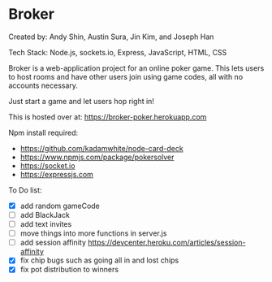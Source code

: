 # Broker

Created by: Andy Shin, Austin Sura, Jin Kim, and Joseph Han

Tech Stack: Node.js, sockets.io, Express, JavaScript, HTML, CSS

Broker is a web-application project for an online poker game. This lets users to host rooms and have other users join using game codes, all with no accounts necessary.

Just start a game and let users hop right in!

This is hosted over at: https://broker-poker.herokuapp.com




Npm install required:

- https://github.com/kadamwhite/node-card-deck
- https://www.npmjs.com/package/pokersolver
- https://socket.io
- https://expressjs.com


To Do list:
- [x] add random gameCode
- [ ] add BlackJack
- [ ] add text invites
- [ ] move things into more functions in server.js
- [ ] add session affinity https://devcenter.heroku.com/articles/session-affinity
- [x] fix chip bugs such as going all in and lost chips
- [x] fix pot distribution to winners
